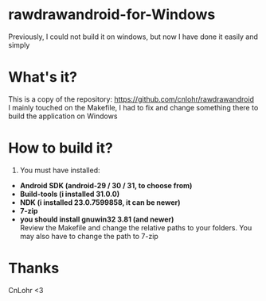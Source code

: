# rawdrawandroid-for-Windows
Previously, I could not build it on windows, but now I have done it easily and simply

# What's it?  
This is a copy of the repository: https://github.com/cnlohr/rawdrawandroid  
I mainly touched on the Makefile, I had to fix and change something there to build the application on Windows  
  
# How to build it?

1. You must have installed:  
- **Android SDK (android-29 / 30 / 31, to choose from)**  
- **Build-tools (i installed 31.0.0)**  
- **NDK (i installed 23.0.7599858, it can be newer)**  
- **7-zip**  
- **you should install gnuwin32 3.81 (and newer)**  
Review the Makefile and change the relative paths to your folders. You may also have to change the path to 7-zip  
  
# Thanks
CnLohr <3
